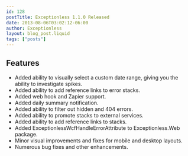 ```yaml
---
id: 128
postTitle: Exceptionless 1.1.0 Released
date: 2013-08-06T03:02:12-06:00
author: Exceptionless
layout: blog_post.liquid
tags: ["posts"]
---
```

## Features

* Added ability to visually select a custom date range, giving you the ability to investigate spikes.
* Added ability to add reference links to error stacks.
* Added web hook and Zapier support.
* Added daily summary notification.
* Added ability to filter out hidden and 404 errors.
* Added ability to promote stacks to external services.
* Added ability to add reference links to stacks.
* Added ExceptionlessWcfHandleErrorAttribute to Exceptionless.Web package.
* Minor visual improvements and fixes for mobile and desktop layouts.
* Numerous bug fixes and other enhancements.
